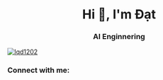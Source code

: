 <h1 align="center">Hi 👋, I'm Đạt</h1>
<h3 align="center">AI Enginnering</h3>

<p align="left"> <a href="https://github.com/ryo-ma/github-profile-trophy"><img src="https://github-profile-trophy.vercel.app/?username=lqd1202" alt="lqd1202" /></a> </p>

<h3 align="left">Connect with me:</h3>
<p align="left">
</p>
